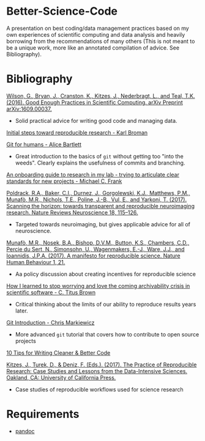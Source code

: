 # Better-Science-Code
A presentation on best coding/data management practices based on my own experiences of scientific computing and data analysis and heavily borrowing from the recommendations of many others (This is not meant to be a unique work, more like an annotated compilation of advice. See Bibliography).

# Bibliography
[Wilson, G., Bryan, J., Cranston, K., Kitzes, J., Nederbragt, L., and Teal, T.K. (2016). Good Enough Practices in Scientific Computing. arXiv Preprint arXiv:1609.00037.
](https://swcarpentry.github.io/good-enough-practices-in-scientific-computing/)
* Solid practical advice for writing good code and managing data.

[Initial steps toward reproducible research - Karl Broman ](http://kbroman.org/steps2rr/)

[Git for humans - Alice Bartlett](https://speakerdeck.com/alicebartlett/git-for-humans)
* Great introduction to the basics of `git` without getting too "into the weeds". Clearly explains the usefulness of commits and branching.

[An onboarding guide to research in my lab - trying to articulate clear standards for new projects - Michael C. Frank](http://babieslearninglanguage.blogspot.com/2017/01/onboarding.html)

[Poldrack, R.A., Baker, C.I., Durnez, J., Gorgolewski, K.J., Matthews, P.M., Munafò, M.R., Nichols, T.E., Poline, J.-B., Vul, E., and Yarkoni, T. (2017). Scanning the horizon: towards transparent and reproducible neuroimaging research. Nature Reviews Neuroscience 18, 115–126.](http://dx.doi.org/10.1038/nrn.2016.167)
* Targeted towards neuroimaging, but gives applicable advice for all of neuroscience.

[Munafò, M.R., Nosek, B.A., Bishop, D.V.M., Button, K.S., Chambers, C.D., Percie du Sert, N., Simonsohn, U., Wagenmakers, E.-J., Ware, J.J., and Ioannidis, J.P.A. (2017). A manifesto for reproducible science. Nature Human Behaviour 1, 21.
](http://dx.doi.org/10.1038/s41562-016-0021)
* Aa policy discussion about creating incentives for reproducible science

[How I learned to stop worrying and love the coming archivability crisis in scientific software - C. Titus Brown](http://ivory.idyll.org/blog/2017-pof-software-archivability.html)
* Critical thinking about the limits of our ability to reproduce results years later.

[Git Introduction - Chris Markiewicz](https://github.com/bu-cnso/git-introduction)
* More advanced `git` tutorial that covers how to contribute to open source projects

[10 Tips for Writing Cleaner & Better Code ](http://www.makeuseof.com/tag/10-tips-writing-cleaner-better-code/)

[Kitzes, J., Turek, D., & Deniz, F. (Eds.). (2017). The Practice of Reproducible Research: Case Studies and Lessons from the Data-Intensive Sciences. Oakland, CA: University of California Press.](https://www.practicereproducibleresearch.org/)
* Case studies of reproducible workflows used for science research

# Requirements
* [pandoc](http://pandoc.org/)
